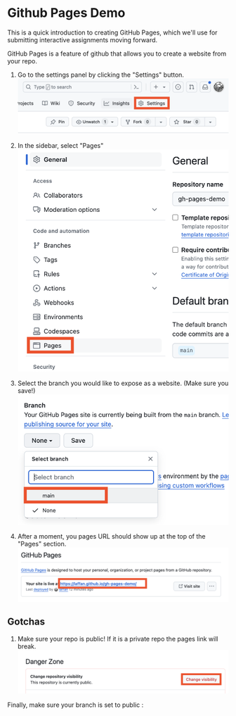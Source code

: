 # Github Pages Demo

This is a quick introduction to creating GitHub Pages, which we'll use for submitting interactive assignments moving forward. 

GitHub Pages is a feature of github that allows you to create a website from your repo.  

1. Go to the settings panel by clicking the "Settings" button.
![Go to settings](/step_images/step-1.png)

2. In the sidebar, select "Pages"
![Select "Pages"](/step_images/step-2.png)

3. Select the branch you would like to expose as a website. (Make sure you save!)
![Select the main branch.](/step_images/step-3.png)

3. After a moment, you pages URL should show up at the top of the "Pages" section.
![Select the main branch.](/step_images/step-4.png)

## Gotchas

1. Make sure your repo is public! If it is a private repo the pages link will break.
![Select the main branch.](/step_images/public.png)



Finally, make sure your branch is set to public : 